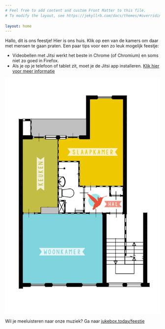 ```yaml
---
# Feel free to add content and custom Front Matter to this file.
# To modify the layout, see https://jekyllrb.com/docs/themes/#overriding-theme-defaults

layout: home
---
```


<script type="text/javascript" src="https://ajax.googleapis.com/ajax/libs/jquery/1.9.1/jquery.min.js"></script>
<!-- https://www.jqueryscript.net/other/Simple-jQuery-Plugin-For-Highlighting-Image-Map-Maphilight.html -->
<script type="text/javascript" src="assets/js/maphilight/jquery.maphilight.js"></script>
<script type="text/javascript" src="assets/js/rwdImageMaps/jquery.rwdImageMaps.min.js"></script>
<script type="text/javascript">
var resizeEvt;

(function($) {

    $(document).on('ready.usemaps', function(){
        $('img[usemap]').maphilight();
        $('img[usemap]').rwdImageMaps();
    });

    $(window).on('resize.usemaps', function(){
        console.log("resize");
        clearTimeout(resizeEvt);
        resizeEvt = setTimeout(function(){
            $('img[usemap]').maphilight();
        }, 200);
    });

})(jQuery);
</script>

Hallo, dit is ons feestje! Hier is ons huis. Klik op een van de kamers om daar
met mensen te gaan praten. Een paar tips voor een zo leuk mogelijk feestje:

- Videobellen met Jitsi werkt het beste in Chrome (of Chromium) en soms niet zo
  goed in Firefox.
- Als je op je telefoon of tablet zit, moet je de Jitsi app installeren. [Klik
  hier voor meer informatie](hellup#app-instellen)

<!-- Image Map Generated by http://www.image-map.net/ -->
<img class="map" src="assets/img/plattegrond-scaled.png" usemap="#image-map">
<map name="image-map">
    <area target="" alt="Ga naar de Woonkamer" title="Ga naar de Woonkamer" href="https://talk.greenhost.net/MaartenEnErikaWoonkamer" coords="465,647,84,975" shape="rect">
    <area target="" alt="Ga naar de Slaapkamer" title="Ga naar de Slaapkamer" href="https://talk.greenhost.net/MaartenEnErikaSlaapkamer" coords="358,513,563,511,562,108,415,108,413,290,264,297,259,385,357,391" shape="poly">
    <area target="" alt="Ga naar de Keuken" title="Ga naar de Keuken" href="https://talk.greenhost.net/MaartenEnErikaKeuken" coords="88,636,169,636,171,614,249,613,252,295,93,297" shape="poly">
</map>

Wil je meeluisteren naar onze muziek? Ga naar
[jukebox.today/feestje](http://jukebox.today/feestje)

